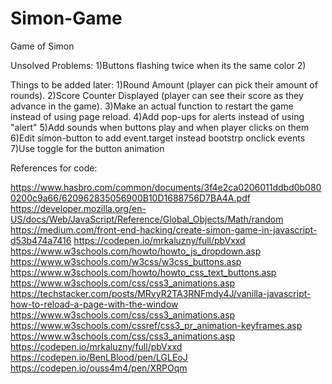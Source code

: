 # Simon-Game
Game of Simon

Unsolved Problems:
1)Buttons flashing twice when its the same color
2)

Things to be added later:
1)Round Amount (player can pick their amount of rounds).
2)Score Counter Displayed (player can see their score as they advance in the game).
3)Make an actual function to restart the game instead of using page reload.
4)Add pop-ups for alerts instead of using "alert"
5)Add sounds when buttons play and when player clicks on them
6)Edit simon-button to add event.target instead bootstrp onclick events 
7)Use toggle for the button animation


References for code:

https://www.hasbro.com/common/documents/3f4e2ca0206011ddbd0b0800200c9a66/620962835056900B10D1688756D7BA4A.pdf
https://developer.mozilla.org/en-US/docs/Web/JavaScript/Reference/Global_Objects/Math/random
https://medium.com/front-end-hacking/create-simon-game-in-javascript-d53b474a7416
https://codepen.io/mrkaluzny/full/pbVxxd
https://www.w3schools.com/howto/howto_js_dropdown.asp
https://www.w3schools.com/w3css/w3css_buttons.asp
https://www.w3schools.com/howto/howto_css_text_buttons.asp
https://www.w3schools.com/css/css3_animations.asp
https://techstacker.com/posts/MRvyR2TA3RNFmdy4J/vanilla-javascript-how-to-reload-a-page-with-the-window
https://www.w3schools.com/css/css3_animations.asp
https://www.w3schools.com/cssref/css3_pr_animation-keyframes.asp
https://www.w3schools.com/css/css3_animations.asp
https://codepen.io/mrkaluzny/full/pbVxxd
https://codepen.io/BenLBlood/pen/LGLEoJ
https://codepen.io/ouss4m4/pen/XRPOqm



